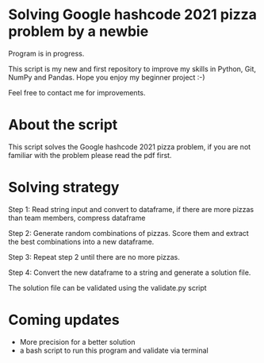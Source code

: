 # Solving Google hashcode 2021 pizza problem by a newbie 
Program is in progress.

This script is my new and first repository to improve my skills in Python, Git, NumPy and Pandas.
Hope you enjoy my beginner project :-)

Feel free to contact me for improvements.


# About the script 
This script solves the Google hashcode 2021 pizza problem, if you are not familiar with the problem please read the pdf first.

# Solving strategy
Step 1: Read string input and convert to dataframe, if there are more pizzas than team members, compress dataframe    

Step 2: Generate random combinations of pizzas. Score them and extract the best combinations into a new dataframe.

Step 3: Repeat step 2 until there are no more pizzas.

Step 4: Convert the new dataframe to a string and generate a solution file.

The solution file can be validated using the validate.py script

# Coming updates

- More precision for a better solution
- a bash script to run this program and validate via terminal